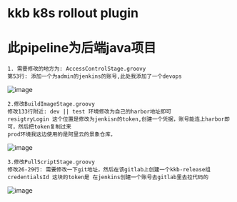 # kkb k8s rollout plugin
# 此pipeline为后端java项目
```
1. 需要修改的地方为: AccessControlStage.groovy
第53行: 添加一个为admin的jenkins的账号,此处我添加了一个devops
```
![image](https://user-images.githubusercontent.com/39818267/152105397-0915c997-d458-47e7-bc25-9bd639a41feb.png)
```
2.修改BuildImageStage.groovy
修改133行附近: dev || test 环境修改为自己的harbor地址即可
resigtryLogin 这个位置是修改为jenkisn的token,创建一个凭据，账号能连上harbor即可，然后把token复制过来
prod环境我这边使用的是阿里云的景象仓库，
```
![image](https://user-images.githubusercontent.com/39818267/152105494-6b965dd9-2b9b-4fc1-8f67-d67217f83e92.png)

```
3.修改PullScriptStage.groovy
修改26-29行: 需要修改一下git地址，然后在该gitlab上创建一个kkb-release组
credentialsId 这块的token是 在jenkins创建一个账号去gitlab里去拉代码的
```
![image](https://user-images.githubusercontent.com/39818267/152105614-e4751ef2-7829-4144-9952-77ba967fe79b.png)
